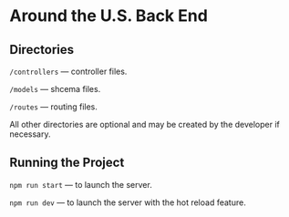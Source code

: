 # Around the U.S. Back End

## Directories

`/controllers` — controller files.

`/models` — shcema files.

`/routes` — routing files.

All other directories are optional and may be created by the developer if necessary.

## Running the Project

`npm run start` — to launch the server.

`npm run dev` — to launch the server with the hot reload feature.
